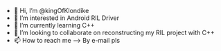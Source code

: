 - 👋 Hi, I’m @kingOfKlondike
- 👀 I’m interested in Android RIL Driver
- 🌱 I’m currently learning C++
- 💞️ I’m looking to collaborate on reconstructing my RIL project with C++
- 📫 How to reach me --> By e-mail pls

<!---
kingOfKlondike/kingOfKlondike is a ✨ special ✨ repository because its `README.md` (this file) appears on your GitHub profile.
You can click the Preview link to take a look at your changes.
--->
